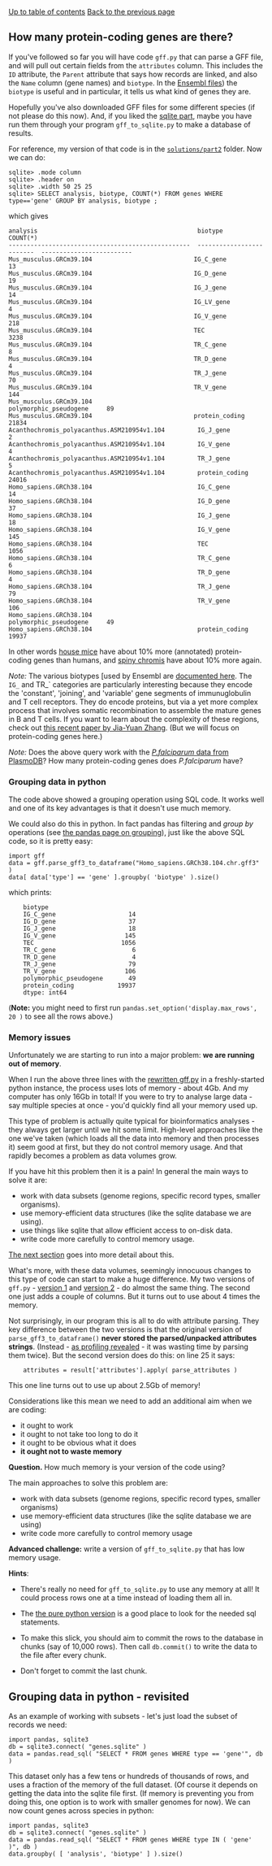 [Up to table of contents](Introduction.md)
[Back to the previous page](Counting_genes_1.md)

## How many protein-coding genes are there?

If you've followed so far you will have code `gff.py` that can parse a GFF file, and will pull out certain fields from
the `attributes` column. This includes the `ID` attribute, the `Parent` attribute that says how records are linked, and
also the `Name` column (gene names) and `biotype`. In the [Ensembl files](http://ftp.ensembl.org/pub/current_gff3/))
the `biotype` is useful and in particular, it tells us what kind of genes they are.

Hopefully you've also downloaded GFF files for some different species (if not please do this now). And, if you liked
the [sqlite part](Converting_gff_to_sqlite.md), maybe you have run them through your program `gff_to_sqlite.py` to make
a database of results.

For reference, my version of that code is in the [`solutions/part2`](solutions/part2/) folder.  Now we can do:
```
sqlite> .mode column
sqlite> .header on
sqlite> .width 50 25 25
sqlite> SELECT analysis, biotype, COUNT(*) FROM genes WHERE type=='gene' GROUP BY analysis, biotype ;
```
which gives

    analysis                                            biotype                    COUNT(*)                 
    --------------------------------------------------  -------------------------  -------------------------
    Mus_musculus.GRCm39.104                            IG_C_gene                  13                       
    Mus_musculus.GRCm39.104                            IG_D_gene                  19                       
    Mus_musculus.GRCm39.104                            IG_J_gene                  14                       
    Mus_musculus.GRCm39.104                            IG_LV_gene                 4                        
    Mus_musculus.GRCm39.104                            IG_V_gene                  218                      
    Mus_musculus.GRCm39.104                            TEC                        3238                     
    Mus_musculus.GRCm39.104                            TR_C_gene                  8                        
    Mus_musculus.GRCm39.104                            TR_D_gene                  4                        
    Mus_musculus.GRCm39.104                            TR_J_gene                  70                       
    Mus_musculus.GRCm39.104                            TR_V_gene                  144                      
    Mus_musculus.GRCm39.104                            polymorphic_pseudogene     89                       
    Mus_musculus.GRCm39.104                            protein_coding             21834                    
    Acanthochromis_polyacanthus.ASM210954v1.104         IG_J_gene                  2                        
    Acanthochromis_polyacanthus.ASM210954v1.104         IG_V_gene                  4                        
    Acanthochromis_polyacanthus.ASM210954v1.104         TR_J_gene                  5                        
    Acanthochromis_polyacanthus.ASM210954v1.104         protein_coding             24016                    
    Homo_sapiens.GRCh38.104                             IG_C_gene                  14                       
    Homo_sapiens.GRCh38.104                             IG_D_gene                  37                       
    Homo_sapiens.GRCh38.104                             IG_J_gene                  18                       
    Homo_sapiens.GRCh38.104                             IG_V_gene                  145                      
    Homo_sapiens.GRCh38.104                             TEC                        1056                     
    Homo_sapiens.GRCh38.104                             TR_C_gene                  6                        
    Homo_sapiens.GRCh38.104                             TR_D_gene                  4                        
    Homo_sapiens.GRCh38.104                             TR_J_gene                  79                       
    Homo_sapiens.GRCh38.104                             TR_V_gene                  106                      
    Homo_sapiens.GRCh38.104                             polymorphic_pseudogene     49                       
    Homo_sapiens.GRCh38.104                             protein_coding             19937          

In other words [house mice](https://en.wikipedia.org/wiki/House_mouse) have about 10% more (annotated) protein-coding
genes than humans, and [spiny chromis](https://en.wikipedia.org/wiki/Spiny_chromis) have about 10% more again. 

*Note:* The various biotypes [used by Ensembl are [documented
here](https://m.ensembl.org/info/genome/genebuild/biotypes.html). The `IG_` and TR_` categories are particularly
interesting because they encode the 'constant', 'joining', and 'variable' gene segments of immunuglobulin and T cell
receptors. They do encode proteins, but via a yet more complex process that involves somatic recombination to assemble
the mature genes in B and T cells. If you want to learn about the complexity of these regions, check out [this recent
paper by Jia-Yuan Zhang](https://doi.org/10.1371/journal.pcbi.1009254). (But we will focus on protein-coding genes here.)

*Note:* Does the above query work with the [*P.falciparum* data from PlasmoDB]()?  How many protein-coding genes does *P.falciparum* have?

### Grouping data in python

The code above showed a grouping operation using SQL code. It works well and one of its key advantages is that
it doesn't use much memory.

We could also do this in python. In fact pandas has filtering and *group by* operations (see [the pandas page on
grouping](https://pandas.pydata.org/docs/user_guide/groupby.html)), just like the above SQL code, so it is pretty easy:

```
import gff
data = gff.parse_gff3_to_dataframe("Homo_sapiens.GRCh38.104.chr.gff3" ) 
data[ data['type'] == 'gene' ].groupby( 'biotype' ).size()
```

which prints:
```
    biotype
    IG_C_gene                    14
    IG_D_gene                    37
    IG_J_gene                    18
    IG_V_gene                   145
    TEC                        1056
    TR_C_gene                     6
    TR_D_gene                     4
    TR_J_gene                    79
    TR_V_gene                   106
    polymorphic_pseudogene       49
    protein_coding            19937
    dtype: int64
````

(**Note:**  you might need to first run `pandas.set_option('display.max_rows', 20 )` to see all the rows above.)

### Memory issues

Unfortunately we are starting to run into a major problem: **we are running out of memory**.

When I run the above three lines with the [rewritten gff.py](solutions/part2/gff.py) in a freshly-started python instance,
the process uses lots of memory - about 4Gb.  And my computer has only 16Gb in total!  If you were to try to
analyse large data - say multiple species at once - you'd quickly find all your memory used up.

This type of problem is actually quite typical for bioinformatics analyses - they always get larger until we hit some
limit. High-level approaches like the one we've taken (which loads all the data into memory and then processes it) seem
good at first, but they do not control memory usage.  And that rapidly becomes a problem as data volumes grow.

If you have hit this problem then it is a pain! In general the main ways to solve it are:

- work with data subsets (genome regions, specific record types, smaller organisms).
- use memory-efficient data structures (like the sqlite database we are using).
- use things like sqlite that allow efficient access to on-disk data.
- write code more carefully to control memory usage.

[The next section](Memory_issues_and_how_to_solve_them.md) goes into more detail about this.

What's more, with these data volumes, seemingly innocuous changes to this type of code can start to make a huge
difference. My two versions of `gff.py` - [version 1](solutions/part1/gff.py) and [version 2](solutions/part2/gff.py) -
do almost the same thing. The second one just adds a couple of columns. But it turns out to use about 4 times the
memory.

Not surprisingly, in our program this is all to do with attribute parsing. They key difference between the two versions
is that the original version of `parse_gff3_to_dataframe()` **never stored the parsed/unpacked attributes strings**.
(Instead - [as profiling revealed](Converting_gff_to_sqlite.md) - it was wasting time by parsing them twice). But the
second version does do this: on line 25 it says:

```
    attributes = result['attributes'].apply( parse_attributes )
```
This one line turns out to use up about 2.5Gb of memory!

Considerations like this mean we need to add an additional aim when we are coding:

- it ought to work
- it ought to not take too long to do it
- it ought to be obvious what it does
- **it ought not to waste memory**

**Question.** How much memory is your version of the code using?

The main approaches to solve this problem are:

- work with data subsets (genome regions, specific record types, smaller organisms)
- use memory-efficient data structures (like the sqlite database we are using)
- write code more carefully to control memory usage

**Advanced challenge:** write a version of `gff_to_sqlite.py` that has low memory usage.

**Hints**:

- There's really no need for `gff_to_sqlite.py` to use any memory at all! It could process rows one at a time instead
  of loading them all in.

- The [the pure python version](gff_to_sqlite_python_version.py) is a good place to look for the needed sql statements.

- To make this slick, you should aim to commit the rows to the database in chunks (say of 10,000 rows). Then call
  `db.commit()` to write the data to the file after every chunk.

- Don't forget to commit the last chunk.

## Grouping data in python - revisited

As an example of working with subsets - let's just load the subset of records we need:

```
import pandas, sqlite3
db = sqlite3.connect( "genes.sqlite" )
data = pandas.read_sql( "SELECT * FROM genes WHERE type == 'gene'", db )
```

This dataset only has a few tens or hundreds of thousands of rows, and uses a fraction of the memory of the full
dataset. (Of course it depends on getting the data into the sqlite file first. (If memory is preventing you from doing
this, one option is to work with smaller genomes for now). We can now count genes across species in python:

```
import pandas, sqlite3
db = sqlite3.connect( "genes.sqlite" )
data = pandas.read_sql( "SELECT * FROM genes WHERE type IN ( 'gene' )", db )
data.groupby( [ 'analysis', 'biotype' ] ).size()
```
